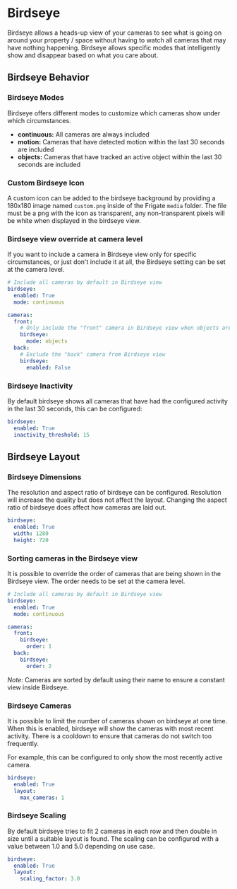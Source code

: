 # Birdseye

Birdseye allows a heads-up view of your cameras to see what is going on around your property / space without having to watch all cameras that may have nothing happening. Birdseye allows specific modes that intelligently show and disappear based on what you care about.

## Birdseye Behavior

### Birdseye Modes

Birdseye offers different modes to customize which cameras show under which circumstances.
 - **continuous:** All cameras are always included
 - **motion:** Cameras that have detected motion within the last 30 seconds are included
 - **objects:** Cameras that have tracked an active object within the last 30 seconds are included

### Custom Birdseye Icon

A custom icon can be added to the birdseye background by providing a 180x180 image named `custom.png` inside of the Frigate `media` folder. The file must be a png with the icon as transparent, any non-transparent pixels will be white when displayed in the birdseye view.

### Birdseye view override at camera level

If you want to include a camera in Birdseye view only for specific circumstances, or just don't include it at all, the Birdseye setting can be set at the camera level.

```yaml
# Include all cameras by default in Birdseye view
birdseye:
  enabled: True
  mode: continuous

cameras:
  front:
    # Only include the "front" camera in Birdseye view when objects are detected
    birdseye:
      mode: objects
  back:
    # Exclude the "back" camera from Birdseye view
    birdseye:
      enabled: False
```

### Birdseye Inactivity

By default birdseye shows all cameras that have had the configured activity in the last 30 seconds, this can be configured:

```yaml
birdseye:
  enabled: True
  inactivity_threshold: 15
```

## Birdseye Layout

### Birdseye Dimensions

The resolution and aspect ratio of birdseye can be configured. Resolution will increase the quality but does not affect the layout. Changing the aspect ratio of birdseye does affect how cameras are laid out.

```yaml
birdseye:
  enabled: True
  width: 1280
  height: 720
```

### Sorting cameras in the Birdseye view

It is possible to override the order of cameras that are being shown in the Birdseye view.
The order needs to be set at the camera level.

```yaml
# Include all cameras by default in Birdseye view
birdseye:
  enabled: True
  mode: continuous

cameras:
  front:
    birdseye:
      order: 1
  back:
    birdseye:
      order: 2
```

*Note*: Cameras are sorted by default using their name to ensure a constant view inside Birdseye.

### Birdseye Cameras

It is possible to limit the number of cameras shown on birdseye at one time. When this is enabled, birdseye will show the cameras with most recent activity. There is a cooldown to ensure that cameras do not switch too frequently.

For example, this can be configured to only show the most recently active camera.

```yaml
birdseye:
  enabled: True
  layout:
    max_cameras: 1
```

### Birdseye Scaling

By default birdseye tries to fit 2 cameras in each row and then double in size until a suitable layout is found. The scaling can be configured with a value between 1.0 and 5.0 depending on use case.

```yaml
birdseye:
  enabled: True
  layout:
    scaling_factor: 3.0
```

